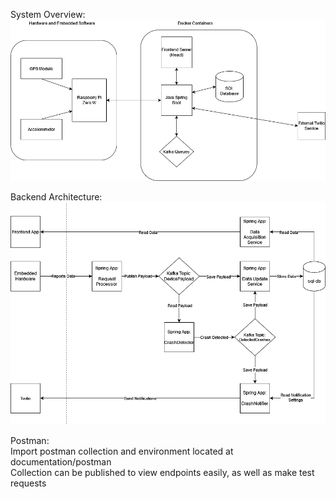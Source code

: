System Overview: \
![system-overview](documentation/system-overview/system-overview.png)

Backend Architecture: \
![backend-architecture](documentation/backend-architecture/backend-architecture.drawio.png)

Postman: \
Import postman collection and environment located at documentation/postman \
Collection can be published to view endpoints easily, as well as make test requests